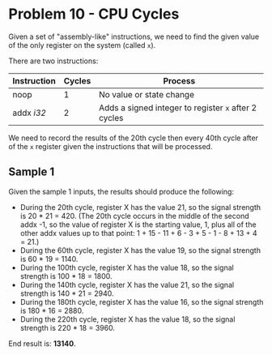 # Problem 10 - CPU Cycles

Given a set of "assembly-like" instructions, we need to find the given value of
the only register on the system (called `x`).

There are two instructions:

|Instruction|Cycles|Process|
|-----------|------|-------|
|noop|1|No value or state change|
|addx *i32*|2|Adds a signed integer to register `x` after 2 cycles|

We need to record the results of the 20th cycle then every 40th cycle after of
the `x` register given the instructions that will be processed.

## Sample 1

Given the sample 1 inputs, the results should produce the following:

- During the 20th cycle, register X has the value 21, so the signal strength is 20 * 21 = 420. (The 20th cycle occurs in the middle of the second addx -1, so the value of register X is the starting value, 1, plus all of the other addx values up to that point: 1 + 15 - 11 + 6 - 3 + 5 - 1 - 8 + 13 + 4 = 21.)
- During the 60th cycle, register X has the value 19, so the signal strength is 60 * 19 = 1140.
- During the 100th cycle, register X has the value 18, so the signal strength is 100 * 18 = 1800.
- During the 140th cycle, register X has the value 21, so the signal strength is 140 * 21 = 2940.
- During the 180th cycle, register X has the value 16, so the signal strength is 180 * 16 = 2880.
- During the 220th cycle, register X has the value 18, so the signal strength is 220 * 18 = 3960.

End result is: **13140**.